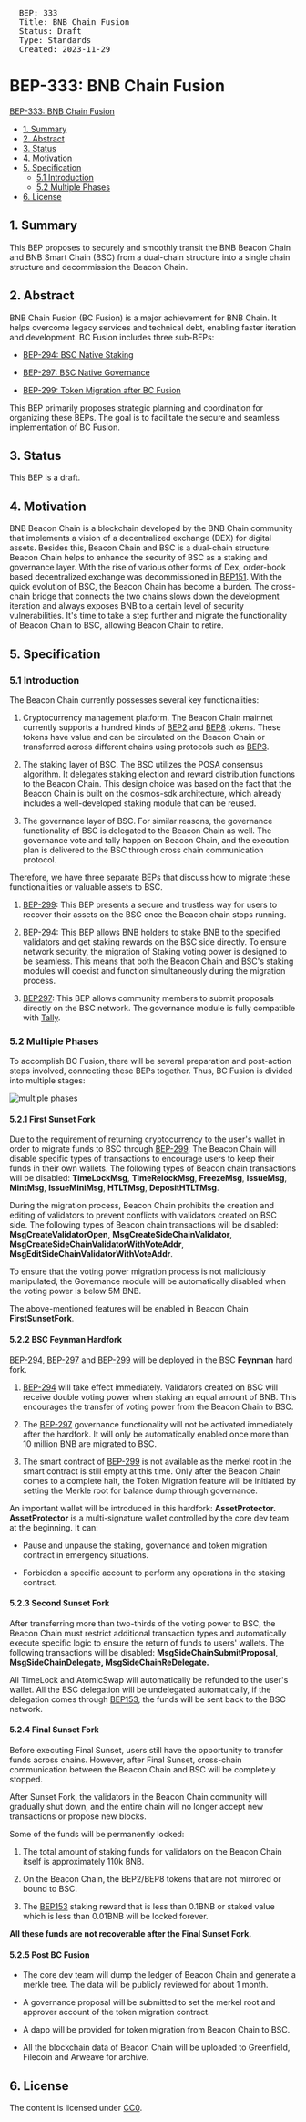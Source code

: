<pre>
  BEP: 333
  Title: BNB Chain Fusion
  Status: Draft
  Type: Standards
  Created: 2023-11-29
</pre>

# BEP-333: BNB Chain Fusion

[BEP-333: BNB Chain Fusion](#bep-333-bnb-chain-fusion)
  - [1. Summary](#1-summary)
  - [2. Abstract](#2-abstract)
  - [3. Status](#3-status)
  - [4. Motivation](#4-motivation)
  - [5. Specification](#5-specification)
      - [5.1 Introduction](#51-introduction)
      - [5.2 Multiple Phases](#52-multiple-phases)
  - [6. License](#6-license)

## 1. Summary

This BEP proposes to securely and smoothly transit the BNB Beacon Chain
and BNB Smart Chain (BSC) from a dual-chain structure into a single chain
structure and decommission the Beacon Chain.

## 2. Abstract

BNB Chain Fusion (BC Fusion) is a major achievement for BNB Chain. It
helps overcome legacy services and technical debt, enabling faster
iteration and development. BC Fusion includes three sub-BEPs:

- [BEP-294: BSC Native Staking](https://github.com/bnb-chain/BEPs/pull/294)

- [BEP-297: BSC Native Governance](https://github.com/bnb-chain/BEPs/pull/297)

- [BEP-299: Token Migration after BC Fusion](https://github.com/bnb-chain/BEPs/pull/299)

This BEP primarily proposes strategic planning and coordination for
organizing these BEPs. The goal is to facilitate the secure and seamless
implementation of BC Fusion.

## 3. Status

This BEP is a draft.

## 4. Motivation

BNB Beacon Chain is a blockchain developed by the BNB Chain community
that implements a vision of a decentralized exchange (DEX) for digital
assets. Besides this, Beacon Chain and BSC is a dual-chain structure:
Beacon Chain helps to enhance the security of BSC as a staking and
governance layer. With the rise of various other forms of Dex,
order-book based decentralized exchange was decommissioned in
[BEP151](https://github.com/bnb-chain/BEPs/blob/master/BEPs/BEP151.md).
With the quick evolution of BSC, the Beacon Chain has become a burden.
The cross-chain bridge that connects the two chains slows down the
development iteration and always exposes BNB to a certain level of
security vulnerabilities. It\'s time to take a step further and migrate
the functionality of Beacon Chain to BSC, allowing Beacon Chain to
retire.

## 5. Specification

### 5.1 Introduction

The Beacon Chain currently possesses several key functionalities:

1. Cryptocurrency management platform. The Beacon Chain mainnet
   currently supports a hundred kinds of [BEP2](https://explorer.bnbchain.org/assets/bep2)
   and [BEP8](https://explorer.bnbchain.org/assets/bep8)
   tokens. These tokens have value and can be circulated on the
   Beacon Chain or transferred across different chains using
   protocols such as [BEP3](https://github.com/bnb-chain/BEPs/blob/master/BEPs/BEP3.md).

2. The staking layer of BSC. The BSC utilizes the POSA consensus
   algorithm. It delegates staking election and reward distribution
   functions to the Beacon Chain. This design choice was based on the
   fact that the Beacon Chain is built on the cosmos-sdk
   architecture, which already includes a well-developed staking
   module that can be reused.

3. The governance layer of BSC. For similar reasons, the governance
   functionality of BSC is delegated to the Beacon Chain as well. The
   governance vote and tally happen on Beacon Chain, and the
   execution plan is delivered to the BSC through cross chain
   communication protocol.

Therefore, we have three separate BEPs that discuss how to migrate these
functionalities or valuable assets to BSC.

1. [BEP-299](https://github.com/bnb-chain/BEPs/pull/299):
   This BEP presents a secure and trustless way for users to recover
   their assets on the BSC once the Beacon chain stops running.

2. [BEP-294](https://github.com/bnb-chain/BEPs/pull/294):
   This BEP allows BNB holders to stake BNB to the specified
   validators and get staking rewards on the BSC side directly. To
   ensure network security, the migration of Staking voting power is
   designed to be seamless. This means that both the Beacon Chain and
   BSC\'s staking modules will coexist and function simultaneously
   during the migration process.

3. [BEP297](https://github.com/bnb-chain/BEPs/pull/297):
   This BEP allows community members to submit proposals directly on
   the BSC network. The governance module is fully compatible with
   [Tally](https://www.tally.xyz/).

### 5.2 Multiple Phases

To accomplish BC Fusion, there will be several preparation and
post-action steps involved, connecting these BEPs together. Thus, BC
Fusion is divided into multiple stages:

![multiple phases](./assets/bep-333/phases.png)

#### 5.2.1 First Sunset Fork

Due to the requirement of returning cryptocurrency to the user\'s wallet
in order to migrate funds to BSC through
[BEP-299](https://github.com/bnb-chain/BEPs/pull/299). The
Beacon Chain will disable specific types of transactions to encourage
users to keep their funds in their own wallets. The following types of
Beacon chain transactions will be disabled: **TimeLockMsg**,
**TimeRelockMsg**, **FreezeMsg**, **IssueMsg**, **MintMsg**,
**IssueMiniMsg**, **HTLTMsg**, **DepositHTLTMsg**.

During the migration process, Beacon Chain prohibits the creation and
editing of validators to prevent conflicts with validators created on
BSC side. The following types of Beacon chain transactions will be
disabled: **MsgCreateValidatorOpen**, **MsgCreateSideChainValidator**,
**MsgCreateSideChainValidatorWithVoteAddr**,
**MsgEditSideChainValidatorWithVoteAddr**.

To ensure that the voting power migration process is not maliciously
manipulated, the Governance module will be automatically disabled when
the voting power is below 5M BNB.

The above-mentioned features will be enabled in Beacon Chain
**FirstSunsetFork**.

#### 5.2.2 BSC Feynman Hardfork

[BEP-294](https://github.com/bnb-chain/BEPs/pull/294),
[BEP-297](https://github.com/bnb-chain/BEPs/pull/297) and
[BEP-299](https://github.com/bnb-chain/BEPs/pull/299) will
be deployed in the BSC **Feynman** hard fork.

1. [BEP-294](https://github.com/bnb-chain/BEPs/pull/294)
   will take effect immediately. Validators created on BSC will
   receive double voting power when staking an equal amount of BNB.
   This encourages the transfer of voting power from the Beacon Chain
   to BSC.

2. The [BEP-297](https://github.com/bnb-chain/BEPs/pull/297)
   governance functionality will not be activated immediately after
   the hardfork. It will only be automatically enabled once more than
   10 million BNB are migrated to BSC.

3. The smart contract of [BEP-299](https://github.com/bnb-chain/BEPs/pull/299)
   is not available as the merkel root in the smart contract is still
   empty at this time. Only after the Beacon Chain comes to a
   complete halt, the Token Migration feature will be initiated by
   setting the Merkle root for balance dump through governance.

An important wallet will be introduced in this hardfork:
**AssetProtector.** **AssetProtector** is a multi-signature wallet
controlled by the core dev team at the beginning. It can:

- Pause and unpause the staking, governance and token migration
  contract in emergency situations.

- Forbidden a specific account to perform any operations in the
  staking contract.

#### 5.2.3 Second Sunset Fork

After transferring more than two-thirds of the voting power to BSC, the
Beacon Chain must restrict additional transaction types and
automatically execute specific logic to ensure the return of funds to
users\' wallets. The following transactions will be disabled:
**MsgSideChainSubmitProposal**, **MsgSideChainDelegate,
MsgSideChainReDelegate.**

All TimeLock and AtomicSwap will automatically be refunded to the
user\'s wallet. All the BSC delegation will be undelegated
automatically, if the delegation comes through
[BEP153](https://github.com/bnb-chain/BEPs/blob/master/BEPs/BEP153.md),
the funds will be sent back to the BSC network.

#### 5.2.4 Final Sunset Fork

Before executing Final Sunset, users still have the opportunity to
transfer funds across chains. However, after Final Sunset, cross-chain
communication between the Beacon Chain and BSC will be completely
stopped.

After Sunset Fork, the validators in the Beacon Chain community will
gradually shut down, and the entire chain will no longer accept new
transactions or propose new blocks.

Some of the funds will be permanently locked:

1. The total amount of staking funds for validators on the Beacon Chain
   itself is approximately 110k BNB.

2. On the Beacon Chain, the BEP2/BEP8 tokens that are not mirrored or
   bound to BSC.

3. The [BEP153](https://github.com/bnb-chain/BEPs/blob/master/BEPs/BEP153.md)
   staking reward that is less than 0.1BNB or staked value which is
   less than 0.01BNB will be locked forever.

**All these funds are not recoverable after the Final Sunset Fork.**

#### 5.2.5 Post BC Fusion

- The core dev team will dump the ledger of Beacon Chain and generate
  a merkle tree. The data will be publicly reviewed for about 1
  month.

- A governance proposal will be submitted to set the merkel root and
  approver account of the token migration contract.

- A dapp will be provided for token migration from Beacon Chain to
  BSC.

- All the blockchain data of Beacon Chain will be uploaded to
  Greenfield, Filecoin and Arweave for archive.

## 6. License

The content is licensed under [CC0](https://creativecommons.org/publicdomain/zero/1.0/).
